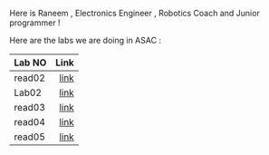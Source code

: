 Here is Raneem , Electronics Engineer , Robotics Coach and Junior programmer ! 


Here are the labs we are doing in ASAC : 

| Lab NO | Link                                                 |
| :----  |  ----:  
| read02 | [link](read2a.md)                                    |
| Lab02  | [link](lab02.md)                                     |
| read03 | [link](Read3a.md)                                    |
| read04 | [link](read04.md)                                    |
|read05  | [link](read5.md)                                     |